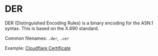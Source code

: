 # DER

DER (Distinguished Encoding Rules) is a binary encoding for the ASN.1 syntax. This is based on the X.690 standard.

Common filenames: `.der`, `.cer`

Example: [Cloudflare Certificate](https://developers.cloudflare.com/cloudflare-one/connections/connect-devices/warp/user-side-certificates/install-cloudflare-cert/)
